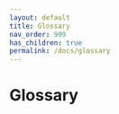 ```yaml
---
layout: default
title: Glossary
nav_order: 999
has_children: true
permalink: /docs/glossary
---
```


# Glossary
